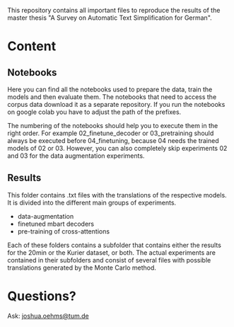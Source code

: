 This repository contains all important files to reproduce the results of the master thesis "A Survey on Automatic Text Simplification for German".

# Content

## Notebooks
Here you can find all the notebooks used to prepare the data, train the models and then evaluate them.
The notebooks that need to access the corpus data download it as a separate repository.
If you run the notebooks on google colab you have to adjust the path of the prefixes.

The numbering of the notebooks should help you to execute them in the right order. 
For example 02_finetune_decoder or 03_pretraining should always be executed before 04_finetuning, because 04 needs the trained models of 02 or 03.
However, you can also completely skip experiments 02 and 03 for the data augmentation experiments.

## Results
This folder contains .txt files with the translations of the respective models.
It is divided into the different main groups of experiments.
- data-augmentation
- finetuned mbart decoders
- pre-training of cross-attentions

Each of these folders contains a subfolder that contains either the results for the 20min or the Kurier dataset, or both. The actual experiments are contained in their subfolders and consist of several files with possible translations generated by the Monte Carlo method.

# Questions?
Ask: joshua.oehms@tum.de

